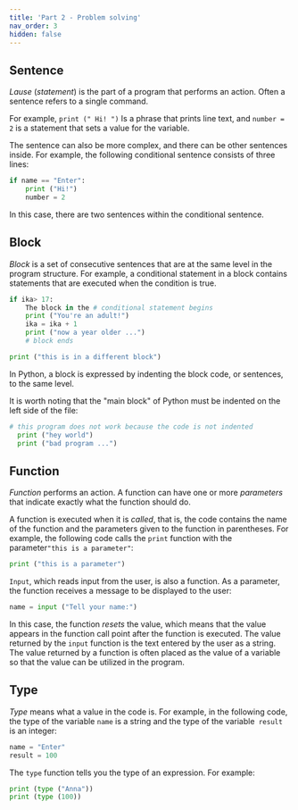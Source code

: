 ```yaml
---
title: 'Part 2 - Problem solving'
nav_order: 3
hidden: false
---
```


## Sentence

_Lause_ (_statement_) is the part of a program that performs an action. Often a sentence refers to a single command.

For example, `print (" Hi! ")` Is a phrase that prints line text,
and `number = 2` is a statement that sets a value for the variable.

The sentence can also be more complex, and there can be other sentences inside.
For example, the following conditional sentence consists of three lines:

```python
if name == "Enter":
    print ("Hi!")
    number = 2
```

In this case, there are two sentences within the conditional sentence.

## Block

_Block_ is a set of consecutive sentences that are at the same level in the program structure. For example, a conditional statement in a block contains statements that are executed when the condition is true.

```python
if ika> 17:
    The block in the # conditional statement begins
    print ("You're an adult!")
    ika = ika + 1
    print ("now a year older ...")
    # block ends

print ("this is in a different block")
```

In Python, a block is expressed by indenting the block code, or sentences, to the same level.

It is worth noting that the "main block" of Python must be indented on the left side of the file:

```python
# this program does not work because the code is not indented
  print ("hey world")
  print ("bad program ...")
```

## Function

_Function_ performs an action. A function can have one or more _parameters_ that indicate exactly what the function should do.

A function is executed when it is _called_, that is, the code contains the name of the function and the parameters given to the function in parentheses. For example, the following code calls the `print` function with the parameter` "this is a parameter" `:

```python
print ("this is a parameter")
```

`Input`, which reads input from the user, is also a function. As a parameter, the function receives a message to be displayed to the user:

```python
name = input ("Tell your name:")
```

In this case, the function _resets_ the value, which means that the value appears in the function call point after the function is executed. The value returned by the `input` function is the text entered by the user as a string. The value returned by a function is often placed as the value of a variable so that the value can be utilized in the program.

## Type

_Type_ means what a value in the code is. For example, in the following code, the type of the variable `name` is a string and the type of the variable` result` is an integer:

```python
name = "Enter"
result = 100
```

The `type` function tells you the type of an expression. For example:

```python
print (type ("Anna"))
print (type (100))
```
